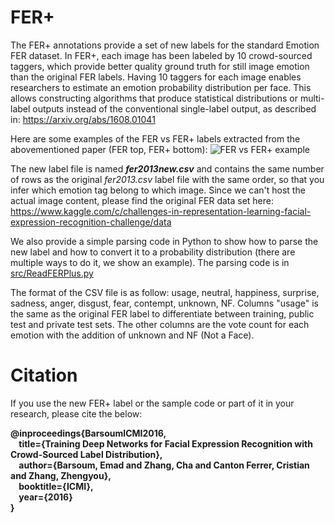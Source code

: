 # FER+
The FER+ annotations provide a set of new labels for the standard Emotion FER dataset. In FER+, each image has been labeled by 10 crowd-sourced taggers, which provide better quality ground truth for still image emotion than the original FER labels. Having 10 taggers for each image enables researchers to estimate an emotion probability distribution per face. This allows constructing algorithms that produce statistical distributions or multi-label outputs instead of the conventional single-label output, as described in: https://arxiv.org/abs/1608.01041

Here are some examples of the FER vs FER+ labels extracted from the abovementioned paper (FER top, FER+ bottom):
![FER vs FER+ example](https://raw.githubusercontent.com/Microsoft/FERPlus/README_Fixes/FER+vsFER.png)

The new label file is named **_fer2013new.csv_** and contains the same number of rows as the original *fer2013.csv* label file with the same order, so that you infer which emotion tag belong to which image. Since we can't host the actual image content, please find the original FER data set here: https://www.kaggle.com/c/challenges-in-representation-learning-facial-expression-recognition-challenge/data

We also provide a simple parsing code in Python to show how to parse the new label and how to convert it to a probability distribution (there are multiple ways to do it, we show an example). The parsing code is in [src/ReadFERPlus.py](https://github.com/Microsoft/FERPlus/tree/master/src)

The format of the CSV file is as follow: usage,	neutral, happiness,	surprise, sadness, anger, disgust, fear, contempt, unknown, NF. Columns "usage" is the same as the original FER label to differentiate between training, public test and private test sets. The other columns are the vote count for each emotion with the addition of unknown and NF (Not a Face).

# Citation
If you use the new FER+ label or the sample code or part of it in your research, please cite the below:

**@inproceedings{BarsoumICMI2016,  
&nbsp;&nbsp;&nbsp;&nbsp;title={Training Deep Networks for Facial Expression Recognition with Crowd-Sourced Label Distribution},  
&nbsp;&nbsp;&nbsp;&nbsp;author={Barsoum, Emad and Zhang, Cha and Canton Ferrer, Cristian and Zhang, Zhengyou},  
&nbsp;&nbsp;&nbsp;&nbsp;booktitle={ICMI},  
&nbsp;&nbsp;&nbsp;&nbsp;year={2016}  
}**
